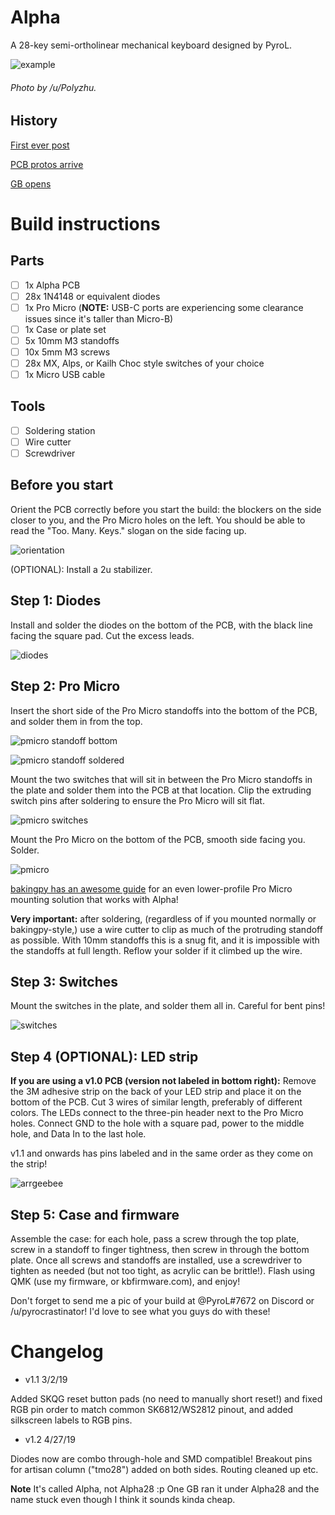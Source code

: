 # Alpha 

A 28-key semi-ortholinear mechanical keyboard designed by PyroL.

![example](https://i.imgur.com/LnNOKbX.jpg)

###### Photo by /u/Polyzhu.

## History

[First ever post](https://www.reddit.com/r/MechanicalKeyboards/comments/7nz4ge/ic_i_was_challenged_to_reduce_the_gherkin_and/?ref=share&ref_source=link)

[PCB protos arrive](https://www.reddit.com/r/MechanicalKeyboards/comments/887hxn/its_so_cute_c/?ref=share&ref_source=link)

[GB opens](https://www.reddit.com/r/MechanicalKeyboards/comments/8djw3d/gb_alpha_28key_keyboard/?ref=share&ref_source=link)

# Build instructions

## Parts

- [ ] 1x Alpha PCB
- [ ] 28x 1N4148 or equivalent diodes
- [ ] 1x Pro Micro (**NOTE:** USB-C ports are experiencing some clearance issues since it's taller than Micro-B)
- [ ] 1x Case or plate set
- [ ] 5x 10mm M3 standoffs
- [ ] 10x 5mm M3 screws
- [ ] 28x MX, Alps, or Kailh Choc style switches of your choice
- [ ] 1x Micro USB cable

## Tools

- [ ] Soldering station
- [ ] Wire cutter
- [ ] Screwdriver

## Before you start

Orient the PCB correctly before you start the build: the blockers on the side closer to you, and the Pro Micro holes on the left. You should be able to read the "Too. Many. Keys." slogan on the side facing up.

![orientation](photos/instructions/orientation.jpg) 

(OPTIONAL): Install a 2u stabilizer.

## Step 1: Diodes

Install and solder the diodes on the bottom of the PCB, with the black line facing the square pad. Cut the excess leads. 

![diodes](photos/instructions/diodes.jpg)

## Step 2: Pro Micro
Insert the short side of the Pro Micro standoffs into the bottom of the PCB, and solder them in from the top.

![pmicro standoff bottom](photos/instructions/pmicro1.jpg)

![pmicro standoff soldered](photos/instructions/pmicro2.jpg)

Mount the two switches that will sit in between the Pro Micro standoffs in the plate and solder them into the PCB at that location. Clip the extruding switch pins after soldering to ensure the Pro Micro will sit flat. 

![pmicro switches](photos/instructions/pmicroswitches.jpg)

Mount the Pro Micro on the bottom of the PCB, smooth side facing you. Solder.

![pmicro](photos/instructions/pmicrosoldered.jpg)

[bakingpy has an awesome guide](https://imgur.com/a/M9r3EW9) for an even lower-profile Pro Micro mounting solution that works with Alpha!

**Very important:** after soldering, (regardless of if you mounted normally or bakingpy-style,) use a wire cutter to clip as much of the protruding standoff as possible. With 10mm standoffs this is a snug fit, and it is impossible with the standoffs at full length. Reflow your solder if it climbed up the wire.

## Step 3: Switches

Mount the switches in the plate, and solder them all in. Careful for bent pins!

![switches](photos/instructions/switches.jpg)

## Step 4 (OPTIONAL): LED strip

**If you are using a v1.0 PCB (version not labeled in bottom right):** Remove the 3M adhesive strip on the back of your LED strip and place it on the bottom of the PCB. Cut 3 wires of similar length, preferably of different colors. The LEDs connect to the three-pin header next to the Pro Micro holes. Connect GND to the hole with a square pad, power to the middle hole, and Data In to the last hole.

v1.1 and onwards has pins labeled and in the same order as they come on the strip!

![arrgeebee](photos/instructions/rgb.jpg)

## Step 5: Case and firmware

Assemble the case: for each hole, pass a screw through the top plate, screw in a standoff to finger tightness, then screw in through the bottom plate. Once all screws and standoffs are installed, use a screwdriver to tighten as needed (but not too tight, as acrylic can be brittle!). Flash using QMK (use my firmware, or kbfirmware.com), and enjoy!

Don't forget to send me a pic of your build at @PyroL#7672 on Discord or /u/pyrocrastinator! I'd love to see what you guys do with these! 

# Changelog
* v1.1 3/2/19

Added SKQG reset button pads (no need to manually short reset!) and fixed RGB pin order to match common SK6812/WS2812 pinout, and added silkscreen labels to RGB pins.

* v1.2 4/27/19

Diodes now are combo through-hole and SMD compatible! Breakout pins for artisan column ("tmo28") added on both sides. Routing cleaned up etc. 


**Note** It's called Alpha, not Alpha28 :p One GB ran it under Alpha28 and the name stuck even though I think it sounds kinda cheap. 
